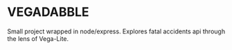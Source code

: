 # VEGADABBLE
Small project wrapped in node/express. Explores fatal accidents api through the lens of Vega-Lite.
